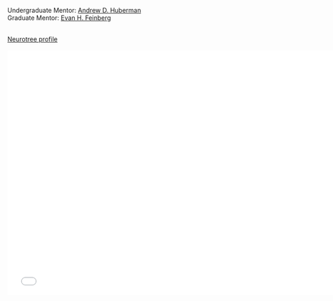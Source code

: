 Undergraduate Mentor: [Andrew D. Huberman](https://hubermanlab.com/)<br>
Graduate Mentor: [Evan H. Feinberg](http://www.evanfeinberglab.com/who-we-are)<br><br>

<div id="webaddress">
<a href="{{ site.github.neurotree_url }}"><i class="fas fa-solid fa-code-branch"></i> Neurotree profile</a>
</div>
<br>

<!-- <embed src="{{ site.github.neurotree_url }}" style="width:750px; height: 550px;"> -->

<iframe src="{{ site.github.neurotree_url }}" width="750px" height="550px" style="border:none;"></iframe>
